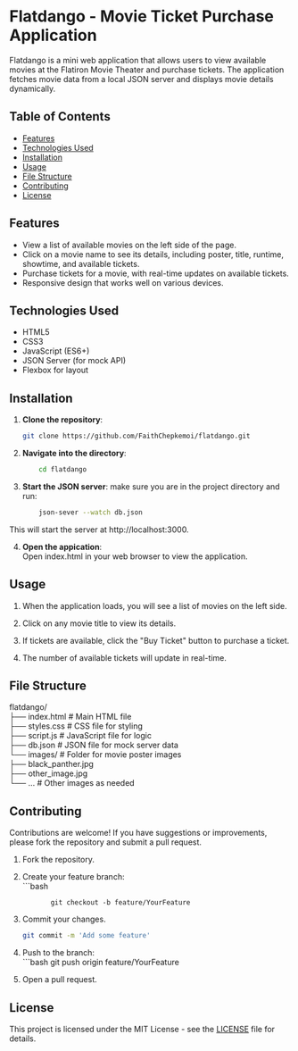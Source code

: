 # Flatdango - Movie Ticket Purchase Application

Flatdango is a mini web application that allows users to view available movies at the Flatiron Movie Theater and purchase tickets. The application fetches movie data from a local JSON server and displays movie details dynamically.

## Table of Contents
- [Features](#features)
- [Technologies Used](#technologies-used)
- [Installation](#installation)
- [Usage](#usage)
- [File Structure](#file-structure)
- [Contributing](#contributing)
- [License](#license)

## Features
- View a list of available movies on the left side of the page.
- Click on a movie name to see its details, including poster, title, runtime, showtime, and available tickets.
- Purchase tickets for a movie, with real-time updates on available tickets.
- Responsive design that works well on various devices.

## Technologies Used
- HTML5
- CSS3
- JavaScript (ES6+)
- JSON Server (for mock API)
- Flexbox for layout

## Installation

1. **Clone the repository**:

   ```bash
   git clone https://github.com/FaithChepkemoi/flatdango.git

2. **Navigate into the directory**:
    ```bash
        cd flatdango

3. **Start the JSON server**:
  make sure you are in the project directory and run:
   ```bash
       json-sever --watch db.json
  This will start the server at http://localhost:3000.

4. **Open the appication**:  
   Open index.html in your web browser to view the application.

 ## Usage
1. When the application loads, you will see a list of movies on the left side.

2. Click on any movie title to view its details.

3. If tickets are available, click the "Buy Ticket" button to purchase a ticket.

4. The number of available tickets will update in real-time.

## File Structure
flatdango/  
├── index.html # Main HTML file  
├── styles.css # CSS file for styling  
├── script.js # JavaScript file for logic  
├── db.json # JSON file for mock server data  
└── images/ # Folder for movie poster images  
├── black_panther.jpg  
├── other_image.jpg  
└── ... # Other images as needed  



## Contributing

Contributions are welcome! If you have suggestions or improvements, please fork the repository and submit a pull request.

1. Fork the repository.
2. Create your feature branch:  
            ```bash  

              git checkout -b feature/YourFeature   

3. Commit your changes.  
      ```bash
     git commit -m 'Add some feature'  


4. Push to the branch:  
        ```bash
      git push origin feature/YourFeature     
      
        
5. Open a pull request.  


 ## License 
  This project is licensed under the MIT License - see the [LICENSE](LICENSE) file for details.












